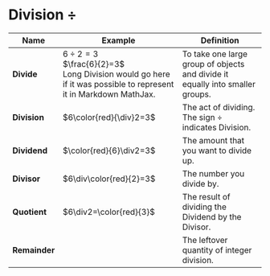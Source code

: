 # Division $\div$

| Name | Example | Definition |
|---|---|---|
| **Divide** | $6\div2=3$ <br/> $\frac{6}{2}=3$ <br/> Long Division would go here if it was possible to represent it in Markdown MathJax.  | To take one large group of objects and divide it equally into smaller groups. |
| **Division** | $6\color{red}{\div}2=3$ | The act of dividing. The sign $\div$ indicates Division. |
| **Dividend** | $\color{red}{6}\div2=3$ | The amount that you want to divide up. |
| **Divisor** | $6\div\color{red}{2}=3$ | The number you divide by. |
| **Quotient** | $6\div2=\color{red}{3}$ | The result of dividing the Dividend by the Divisor. |
| **Remainder** |  | The leftover quantity of integer division. |
